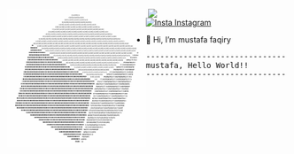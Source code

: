 <a target="_blank" href="https://github.com/mustafa4321"><img width="250" align="right" src="https://media.giphy.com/media/KzKDpvEtLcQeh6gC9z/giphy.gif"></a>
<a target="_blank" href="https://github.com/mustafa4321"><img top="50px" width="250" align="left" src="https://github.com/mustafa4321/My_File/blob/photos/1_q_dy5SuRV1491Ldw_TQzDQ.gif"></a>
[![Insta Instagram](https://img.shields.io/badge/%20-Follow-black?color=14171A&labelColor=d81b60&logo=instagram&logoColor=ffffff)](https://www.instagram.com/mustafa_faqiry)

- 👋 Hi, I’m mustafa faqiry
 <pre>
----------------------------------------
<span>mustafa, Hello World!!</span>
----------------------------------------

</pre>

